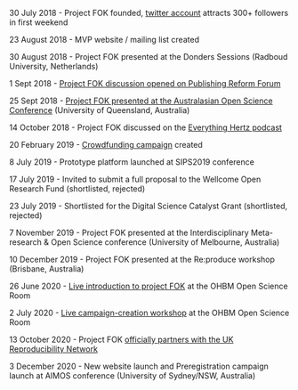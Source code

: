 30 July 2018 - Project FOK founded, [twitter account](https://twitter.com/projectfok) attracts 300+ followers in first weekend

23 August 2018 - MVP website / mailing list created

30 August 2018 - Project FOK presented at the Donders Sessions (Radboud University, Netherlands)

1 Sept 2018 - [Project FOK discussion opened on Publishing Reform Forum](https://gitlab.com/publishing-reform/discussion/-/issues/78)

25 Sept 2018 - [Project FOK presented at the Australasian Open Science Conference](https://osf.io/gb5yv/) (University of Queensland, Australia)

14 October 2018 - Project FOK discussed on the [Everything Hertz podcast](https://soundcloud.com/everything-hertz/70-doubling-blinding-dog-balls)

20 February 2019 - [Crowdfunding campaign](https://www.gofundme.com/f/rpjkz-test) created

8 July 2019 - Prototype platform launched at SIPS2019 conference

17 July 2019 - Invited to submit a full proposal to the Wellcome Open Research Fund (shortlisted, rejected)

23 July 2019 - Shortlisted for the Digital Science Catalyst Grant (shortlisted, rejected)

7 November 2019 - Project FOK presented at the Interdisciplinary Meta-research & Open Science conference (University of Melbourne, Australia)

10 December 2019 - Project FOK presented at the Re:produce workshop (Brisbane, Australia)

26 June 2020 - [Live introduction to project FOK](https://www.youtube.com/watch?v=_JTPtyPrMLM) at the OHBM Open Science Room

2 July 2020 - [Live campaign-creation workshop](https://www.youtube.com/watch?v=5LJbzztPpME) at the OHBM Open Science Room

13 October 2020 - Project FOK [officially partners with the UK Reproducibility Network](https://www.ukrn.org/2020/10/13/ukrn-partnering-project-fok/)

3 December 2020 - New website launch and Preregistration campaign launch at AIMOS conference (University of Sydney/NSW, Australia)
